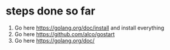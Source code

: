 # steps done so far

1. Go here <https://golang.org/doc/install> and install everything
2. Go here <https://github.com/alco/gostart>
3. Go here <https://golang.org/doc/>